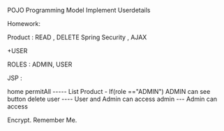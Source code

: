 POJO Programming Model
Implement Userdetails

Homework:

Product : READ , DELETE
Spring Security , AJAX

+USER  

ROLES : ADMIN, USER

JSP :

home permitAll  ----- List Product - If(role =="ADMIN") ADMIN can see button delete
user ---- User and Admin can access
admin  --- Admin can access

Encrypt.
Remember Me.

